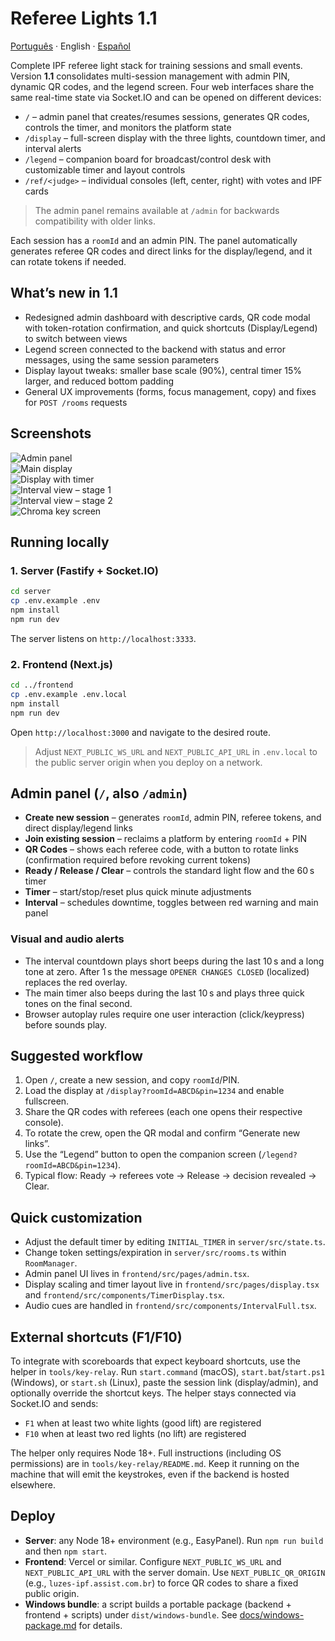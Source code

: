 # Referee Lights 1.1

[Português](README.md) · English · [Español](README.es.md)

Complete IPF referee light stack for training sessions and small events. Version **1.1** consolidates multi-session management with admin PIN, dynamic QR codes, and the legend screen. Four web interfaces share the same real-time state via Socket.IO and can be opened on different devices:

- `/` – admin panel that creates/resumes sessions, generates QR codes, controls the timer, and monitors the platform state
- `/display` – full-screen display with the three lights, countdown timer, and interval alerts
- `/legend` – companion board for broadcast/control desk with customizable timer and layout controls
- `/ref/<judge>` – individual consoles (left, center, right) with votes and IPF cards

> The admin panel remains available at `/admin` for backwards compatibility with older links.

Each session has a `roomId` and an admin PIN. The panel automatically generates referee QR codes and direct links for the display/legend, and it can rotate tokens if needed.

## What’s new in 1.1

- Redesigned admin dashboard with descriptive cards, QR code modal with token-rotation confirmation, and quick shortcuts (Display/Legend) to switch between views
- Legend screen connected to the backend with status and error messages, using the same session parameters
- Display layout tweaks: smaller base scale (90%), central timer 15% larger, and reduced bottom padding
- General UX improvements (forms, focus management, copy) and fixes for `POST /rooms` requests

## Screenshots

![Admin panel](screenshots/admin.jpg)  
![Main display](screenshots/display.jpg)  
![Display with timer](screenshots/display-2.jpg)  
![Interval view – stage 1](screenshots/intervalo-1.jpg)  
![Interval view – stage 2](screenshots/intervalo-2.jpg)  
![Chroma key screen](screenshots/cromakey.jpg)

## Running locally

### 1. Server (Fastify + Socket.IO)

```bash
cd server
cp .env.example .env
npm install
npm run dev
```

The server listens on `http://localhost:3333`.

### 2. Frontend (Next.js)

```bash
cd ../frontend
cp .env.example .env.local
npm install
npm run dev
```

Open `http://localhost:3000` and navigate to the desired route.

> Adjust `NEXT_PUBLIC_WS_URL` and `NEXT_PUBLIC_API_URL` in `.env.local` to the public server origin when you deploy on a network.

## Admin panel (`/`, also `/admin`)

- **Create new session** – generates `roomId`, admin PIN, referee tokens, and direct display/legend links
- **Join existing session** – reclaims a platform by entering `roomId` + PIN
- **QR Codes** – shows each referee code, with a button to rotate links (confirmation required before revoking current tokens)
- **Ready / Release / Clear** – controls the standard light flow and the 60 s timer
- **Timer** – start/stop/reset plus quick minute adjustments
- **Interval** – schedules downtime, toggles between red warning and main panel

### Visual and audio alerts

- The interval countdown plays short beeps during the last 10 s and a long tone at zero. After 1 s the message `OPENER CHANGES CLOSED` (localized) replaces the red overlay.
- The main timer also beeps during the last 10 s and plays three quick tones on the final second.
- Browser autoplay rules require one user interaction (click/keypress) before sounds play.

## Suggested workflow

1. Open `/`, create a new session, and copy `roomId`/PIN.
2. Load the display at `/display?roomId=ABCD&pin=1234` and enable fullscreen.
3. Share the QR codes with referees (each one opens their respective console).
4. To rotate the crew, open the QR modal and confirm “Generate new links”.
5. Use the “Legend” button to open the companion screen (`/legend?roomId=ABCD&pin=1234`).
6. Typical flow: Ready → referees vote → Release → decision revealed → Clear.

## Quick customization

- Adjust the default timer by editing `INITIAL_TIMER` in `server/src/state.ts`.
- Change token settings/expiration in `server/src/rooms.ts` within `RoomManager`.
- Admin panel UI lives in `frontend/src/pages/admin.tsx`.
- Display scaling and timer layout live in `frontend/src/pages/display.tsx` and `frontend/src/components/TimerDisplay.tsx`.
- Audio cues are handled in `frontend/src/components/IntervalFull.tsx`.

## External shortcuts (F1/F10)

To integrate with scoreboards that expect keyboard shortcuts, use the helper in `tools/key-relay`. Run `start.command` (macOS), `start.bat`/`start.ps1` (Windows), or `start.sh` (Linux), paste the session link (display/admin), and optionally override the shortcut keys. The helper stays connected via Socket.IO and sends:

- `F1` when at least two white lights (good lift) are registered
- `F10` when at least two red lights (no lift) are registered

The helper only requires Node 18+. Full instructions (including OS permissions) are in `tools/key-relay/README.md`. Keep it running on the machine that will emit the keystrokes, even if the backend is hosted elsewhere.

## Deploy

- **Server**: any Node 18+ environment (e.g., EasyPanel). Run `npm run build` and then `npm start`.
- **Frontend**: Vercel or similar. Configure `NEXT_PUBLIC_WS_URL` and `NEXT_PUBLIC_API_URL` with the server domain. Use `NEXT_PUBLIC_QR_ORIGIN` (e.g., `luzes-ipf.assist.com.br`) to force QR codes to share a fixed public origin.
- **Windows bundle**: a script builds a portable package (backend + frontend + scripts) under `dist/windows-bundle`. See [docs/windows-package.md](docs/windows-package.md) for details.
